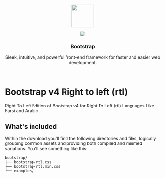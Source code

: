 <p align="center">
  <a href="https://getbootstrap.com/">
    <img src="https://getbootstrap.com/assets/brand/bootstrap-solid.svg" alt="" width=72 height=72>
  </a>

  <p align="center">
    <a href="https://img.shields.io/github/license/mashape/apistatus.svg">
      <img src="https://img.shields.io/github/license/mashape/apistatus.svg"> 
    </a>
  </p>
  <h3 align="center">Bootstrap</h3>

  <p align="center">
    Sleek, intuitive, and powerful front-end framework for faster and easier web development.
  </p>
</p>

<br>

# Bootstrap v4 Right to left (rtl)
Right To Left Edition of Bootstrap v4 for Right To Left (rtl) Languages Like Farsi and Arabic

## What's included
Within the download you'll find the following directories and files, logically grouping common assets and providing both compiled and minified variations. You'll see something like this:
```
bootstrap/
├── bootstrap-rtl.css
├── bootstrap-rtl.min.css
└── examples/
```
